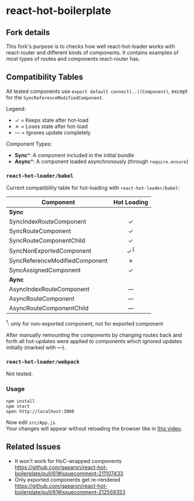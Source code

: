 react-hot-boilerplate
=====================

## Fork details
This fork's purpose is to checks how well react-hot-loader works with react-router and different kinds of components. It contains examples of most types of routes and components react-router has.

## Compatibility Tables

All tested components use `export default connect(..)(Component)`, except for the `SyncReferenceModifiedComponent`.

Legend:
- ✓ = Keeps state after hot-load
- ✗ = Loses state after hot-load
- — = Ignores update completely

Component Types:
- **Sync***: A component included in the initial bundle
- **Async***: A component loaded asynchronously (through `require.ensure`)


### `react-hot-loader/babel`
Current compatibility table for hot-loading with `react-hot-loader/babel`:

Component | Hot Loading
--- | :---:
**Sync** |
SyncIndexRouteComponent | ✓
SyncRouteComponent | ✓
SyncRouteComponentChild | ✓
SyncNonExportedComponent | ✓<sup>1</sup>
SyncReferenceModifiedComponent | ✗
SyncAssignedComponent | ✓
**Aync** |
AsyncIndexRouteComponent | —
AsyncRouteComponent | —
AsyncRouteComponentChild | —

<sup>1</sup>: only for non-exported component, not for exported component

After manually remounting the components by changing routes back and forth all hot-updates were applied to components which ignored updates initially (marked with —).

### `react-hot-loader/webpack`
Not tested.

### Usage

```
npm install
npm start
open http://localhost:3000
```

Now edit `src/App.js`.  
Your changes will appear without reloading the browser like in [this video](http://vimeo.com/100010922).

## Related Issues
- It won't work for HoC-wrapped components https://github.com/gaearon/react-hot-boilerplate/pull/61#issuecomment-211107433
- Only exported components get re-rendered https://github.com/gaearon/react-hot-boilerplate/pull/61#issuecomment-212559353
